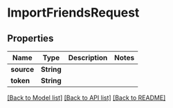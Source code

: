 # ImportFriendsRequest

## Properties

Name | Type | Description | Notes
------------ | ------------- | ------------- | -------------
**source** | **String** |  | 
**token** | **String** |  | 

[[Back to Model list]](../README.md#documentation-for-models) [[Back to API list]](../README.md#documentation-for-api-endpoints) [[Back to README]](../README.md)


